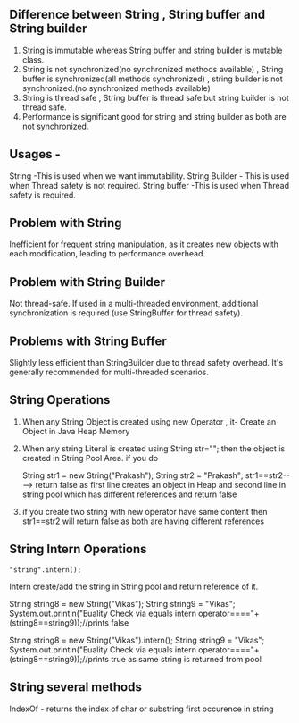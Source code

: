 **Difference between String , String buffer and String builder**
----------------------------------------------------------------
1. String is immutable whereas String buffer and string builder is mutable class.
2. String is not synchronized(no synchronized methods available) , String buffer is synchronized(all methods synchronized)
, string builder is not synchronized.(no synchronized methods available)
3. String is thread safe , String buffer is thread safe but string builder is not thread safe.
4. Performance is significant good for string and string builder as both are not synchronized.

**Usages -** 
------------
String -This is used when we want immutability.
String Builder - This is used when Thread safety is not required.
String buffer -This is used when Thread safety is required.

**Problem with String**
-----------------------
Inefficient for frequent string manipulation, as it creates new objects with each modification, 
leading to performance overhead.

**Problem with String Builder**
-----------------------
Not thread-safe. If used in a multi-threaded environment, additional synchronization is required 
(use StringBuffer for thread safety).

**Problems with String Buffer**
-------------------------------
Slightly less efficient than StringBuilder due to thread safety overhead. It's generally recommended for 
multi-threaded scenarios.

**String Operations**
---------------------
1. When any String Object is created using new Operator , it-
        Create an Object in Java Heap Memory
2. When any string Literal is created using String str=""; then the object is created in String Pool Area.
    if you do 

    String str1 = new String("Prakash");
    String str2 = "Prakash";
    str1==str2----> return false as first line creates an object in Heap and second line in string pool 
    which has different references and return false
3. if you create two string with new operator have same content then str1==str2 will return false as both 
are having different references

**String Intern Operations**
----------------------------
    "string".intern();

Intern create/add the string in String pool and return reference of it.

String string8 = new String("Vikas");
String string9 = "Vikas";
System.out.println("Euality Check via equals intern operator===="+(string8==string9));//prints false

String string8 = new String("Vikas").intern();
String string9 = "Vikas";
System.out.println("Euality Check via equals intern operator===="+(string8==string9));//prints true 
as same string is returned from pool


**String several methods**
---------------------------

IndexOf - returns the index of char or substring first occurence in string
